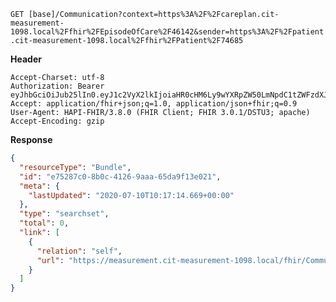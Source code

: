 `GET [base]/Communication?context=https%3A%2F%2Fcareplan.cit-measurement-1098.local%2Ffhir%2FEpisodeOfCare%2F46142&sender=https%3A%2F%2Fpatient.cit-measurement-1098.local%2Ffhir%2FPatient%2F74685`

__Header__
```
Accept-Charset: utf-8
Authorization: Bearer eyJhbGciOiJub25lIn0.eyJ1c2VyX2lkIjoiaHR0cHM6Ly9wYXRpZW50LmNpdC1tZWFzdXJlbWVudC0xMDk4LmxvY2FsL2ZoaXIvUGF0aWVudC83NDY4NSIsInJlYWxtX2FjY2VzcyI6eyJyb2xlcyI6WyJDb21tdW5pY2F0aW9uLnNlYXJjaCJdfSwiY29udGV4dCI6eyJlcGlzb2RlX29mX2NhcmVfaWQiOiJodHRwczovL2NhcmVwbGFuLmNpdC1tZWFzdXJlbWVudC0xMDk4LmxvY2FsL2ZoaXIvRXBpc29kZU9mQ2FyZS80NjE0MiIsInRlYW1fb25fZW9jIjpmYWxzZX0sInVzZXJfdHlwZSI6IlBSQUNUSVRJT05FUiJ9.
Accept: application/fhir+json;q=1.0, application/json+fhir;q=0.9
User-Agent: HAPI-FHIR/3.8.0 (FHIR Client; FHIR 3.0.1/DSTU3; apache)
Accept-Encoding: gzip
```



__Response__
```json
{
  "resourceType": "Bundle",
  "id": "e75287c0-8b0c-4126-9aaa-65da9f13e021",
  "meta": {
    "lastUpdated": "2020-07-10T10:17:14.669+00:00"
  },
  "type": "searchset",
  "total": 0,
  "link": [
    {
      "relation": "self",
      "url": "https://measurement.cit-measurement-1098.local/fhir/Communication?_format=json&_pretty=true&context=https%3A%2F%2Fcareplan.cit-measurement-1098.local%2Ffhir%2FEpisodeOfCare%2F46142&sender=https%3A%2F%2Fpatient.cit-measurement-1098.local%2Ffhir%2FPatient%2F74685"
    }
  ]
}
```